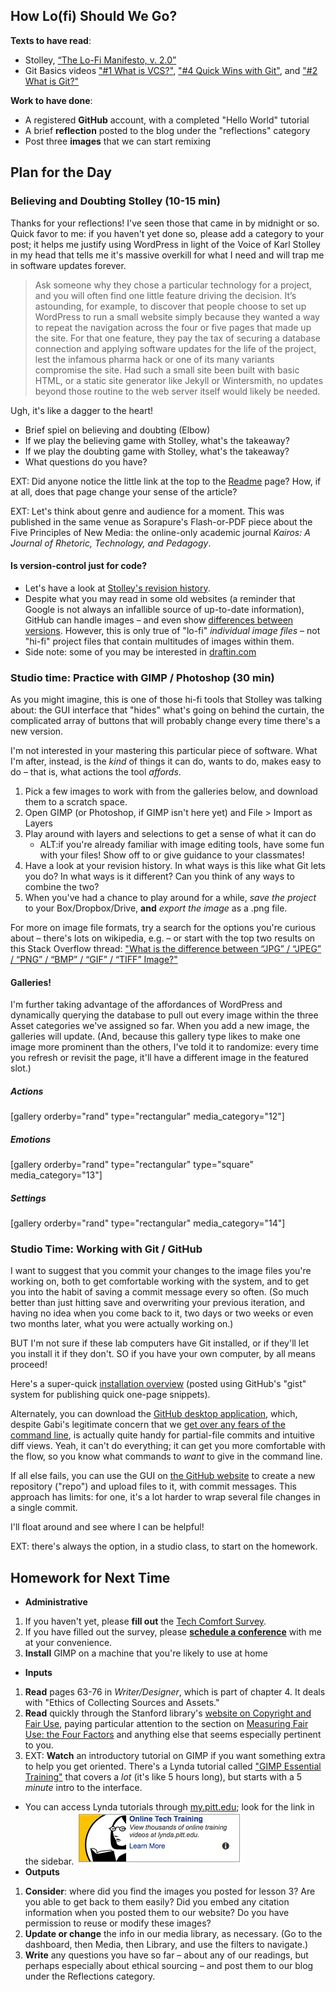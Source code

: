 ## How Lo(fi) Should We Go?
**Texts to have read**:

* Stolley, [“The Lo-Fi Manifesto, v. 2.0”](http://kairos.technorhetoric.net/20.2/inventio/stolley/)
* Git Basics videos ["#1 What is VCS?"](https://youtu.be/8oRjP8yj2Wo), ["#4 Quick Wins with Git"](https://youtu.be/7w5Z7LmyLgI), and ["#2 What is Git?"](https://youtu.be/uhtzxPU7Bz0)

**Work to have done**:

* A registered **GitHub** account, with a completed "Hello World" tutorial
* A brief **reflection** posted to the blog under the "reflections" category
* Post three **images** that we can start remixing


## Plan for the Day

### Believing and Doubting Stolley (10-15 min)
Thanks for your reflections! I've seen those that came in by midnight or so. 
Quick favor to me: if you haven't yet done so, please add a category to your post; it helps me justify using WordPress in light of the Voice of Karl Stolley in my head that tells me it's massive overkill for what I need and will trap me in software updates forever.

> Ask someone why they chose a particular technology for a project, and you will often find one little feature driving the decision. It’s astounding, for example, to discover that people choose to set up WordPress to run a small website simply because they wanted a way to repeat the navigation across the four or five pages that made up the site. For that one feature, they pay the tax of securing a database connection and applying software updates for the life of the project, lest the infamous pharma hack or one of its many variants compromise the site. Had such a small site been built with basic HTML, or a static site generator like Jekyll or Wintersmith, no updates beyond those routine to the web server itself would likely be needed.

Ugh, it's like a dagger to the heart!

* Brief spiel on believing and doubting (Elbow)
* If we play the believing game with Stolley, what's the takeaway?
* If we play the doubting game with Stolley, what's the takeaway?
* What questions do you have?
 
EXT: Did anyone notice the little link at the top to the [Readme](http://kairos.technorhetoric.net/20.2/inventio/stolley/readme/) page? How, if at all, does that page change your sense of the article?

EXT: Let's think about genre and audience for a moment. This was published in the same venue as Sorapure's Flash-or-PDF piece about the Five Principles of New Media: the online-only academic journal <em>Kairos: A Journal of Rhetoric, Technology, and Pedagogy</em>. 


#### Is version-control just for code?

* Let's have a look at [Stolley's revision history](https://github.com/karlstolley/lo-fi/commits/master/stolley/index.html).
* Despite what you may read in some old websites (a reminder that Google is not always an infallible source of up-to-date information), GitHub can handle images – and even show [differences between versions](https://github.com/blog/817-behold-image-view-modes). However, this is only true of "lo-fi" *individual image files* – not "hi-fi" project files that contain multitudes of images within them.
* Side note: some of you may be interested in [draftin.com](https://draftin.com)


### Studio time: Practice with GIMP / Photoshop (30 min)

As you might imagine, this is one of those hi-fi tools that Stolley was talking about: the GUI interface that "hides" what's going on behind the curtain, the complicated array of buttons that will probably change every time there's a new version.

I'm not interested in your mastering this particular piece of software. What I'm after, instead, is the *kind* of things it can do, wants to do, makes easy to do – that is, what actions the tool *affords*.

<div class="alert alert-info">
<ol>
<li>Pick a few images to work with from the galleries below, and download them to a scratch space.</li>
<li>Open GIMP (or Photoshop, if GIMP isn't here yet) and File > Import as Layers</li>
<li>Play around with layers and selections to get a sense of what it can do<ul><li>ALT:if you're already familiar with image editing tools, have some fun with your files! Show off to or give guidance to your classmates!</li></ul></li>
<li>Have a look at your revision history. In what ways is this like what Git lets you do? In what ways is it different? Can you think of any ways to combine the two?</li>
<li>When you've had a chance to play around for a while, <em>save the project</em> to your Box/Dropbox/Drive, <strong>and</strong> <em>export the image</em> as a .png file.</li>
</ol>
</div>

For more on image file formats, try a search for the options you're curious about – there's lots on wikipedia, e.g. – or start with the top two results on this Stack Overflow thread: ["What is the difference between “JPG” / “JPEG” / “PNG” / “BMP” / “GIF” / “TIFF” Image?"](https://stackoverflow.com/questions/419584/what-is-the-difference-between-jpg-jpeg-png-bmp-gif-tiff-i) 


#### Galleries!

I'm further taking advantage of the affordances of WordPress and dynamically querying the database to pull out every image within the three Asset categories we've assigned so far. When you add a new image, the galleries will update. (And, because this gallery type likes to make one image more prominent than the others, I've told it to randomize: every time you refresh or revisit the page, it'll have a different image in the featured slot.)

##### Actions

[gallery orderby="rand" type="rectangular" media_category="12"]

##### Emotions

[gallery orderby="rand" type="rectangular" type="square" media_category="13"]

##### Settings

[gallery orderby="rand" type="rectangular" media_category="14"]


### Studio Time: Working with Git / GitHub
I want to suggest that you commit your changes to the image files you're working on, both to get comfortable working with the system, and to get you into the habit of saving a commit message every so often. (So much better than just hitting save and overwriting your previous iteration, and having no idea when you come back to it, two days or two weeks or even two months later, what you were actually working on.)

BUT I'm not sure if these lab computers have Git installed, or if they'll let you install it if they don't. SO if you have your own computer, by all means proceed!

Here's a super-quick [installation overview](https://gist.github.com/derhuerst/1b15ff4652a867391f03) (posted using GitHub's "gist" system for publishing quick one-page snippets).

Alternately, you can download the [GitHub desktop application](https://desktop.github.com/), which, despite Gabi's legitimate concern that we [get over any fears of the command line](https://cdm2017.majoringinmeta.net/an-argument-for-lo-fi-github-use-and-learning-more-about-your-computer-generally/), is actually quite handy for partial-file commits and intuitive diff views. Yeah, it can't do everything; it can get you more comfortable with the flow, so you know what commands to *want* to give in the command line.


If all else fails, you can use the GUI on [the GitHub website](https://github.com) to create a new repository ("repo") and upload files to it, with commit messages. This approach has limits: for one, it's a lot harder to wrap several file changes in a single commit.


I'll float around and see where I can be helpful!

EXT: there's always the option, in a studio class, to start on the homework.


## Homework for Next Time

* **Administrative**
 1. If you haven't yet, please **fill out** the [Tech Comfort Survey](https://goo.gl/forms/Y6SZfG9Od2JUw1y42).
 2. If you have filled out the survey, please **[schedule a conference](https://benmiller314.youcanbook.me)** with me at your convenience. 
 3. **Install** GIMP on a machine that you're likely to use at home
* **Inputs**
 1. **Read** pages 63-76 in *Writer/Designer*, which is part of chapter 4. It deals with "Ethics of Collecting Sources and Assets." 
 2. **Read** quickly through the Stanford library's [website on Copyright and Fair Use](http://fairuse.stanford.edu/overview/), paying particular attention to the section on [Measuring Fair Use: the Four Factors](http://fairuse.stanford.edu/overview/fair-use/four-factors/) and anything else that seems especially pertinent to you.
 3. EXT: **Watch** an introductory tutorial on GIMP if you want something extra to help you get oriented. There's a Lynda tutorial called ["GIMP Essential Training"](https://www.lynda.com/GIMP-tutorials/Touring-GIMP-interface/572891/626849-4.html) that covers a *lot* (it's like 5 hours long), but starts with a 5 *minute* intro to the interface.
  * You can access Lynda tutorials through [my.pitt.edu](https://my.pitt.edu); look for the link in the sidebar. ![lynda link, screenshot from my.pitt sidebar](assets/img/lynda-link.png)
* **Outputs**
 1. **Consider**: where did you find the images you posted for lesson 3? Are you able to get back to them easily? Did you embed any citation information when you posted them to our website? Do you have permission to reuse or modify these images? 
 2. **Update or change** the info in our media library, as necessary. (Go to the dashboard, then Media, then Library, and use the filters to navigate.)
 3. **Write** any questions you have so far – about any of our readings, but perhaps especially about ethical sourcing – and post them to our blog under the Reflections category.

